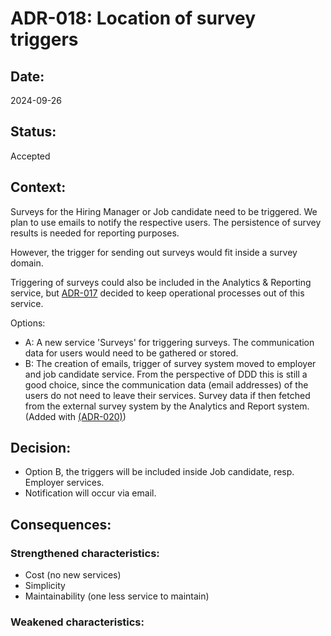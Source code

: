 # ADR-018: Location of survey triggers

## Date:
2024-09-26

## Status:
Accepted

## Context:

Surveys for the Hiring Manager or Job candidate need to be triggered.
We plan to use emails to notify the respective users.
The persistence of survey results is needed for reporting purposes.

However, the trigger for sending out surveys would fit inside a survey domain.

Triggering of surveys could also be included in the Analytics & Reporting service, 
but [ADR-017](/ADR/ADR-017-analytics-and-reporting-as-own-service.md) decided to keep operational processes out of this service.

Options:
- A: A new service 'Surveys' for triggering surveys. The communication data for users would need to be gathered or stored.
- B: The creation of emails, trigger of survey system moved to employer and job candidate service.
 From the perspective of DDD this is still a good choice, since the communication data (email addresses)
of the users do not need to leave their services. Survey data if then fetched from the external survey system
by the Analytics and Report system. (Added with [(ADR-020)](/ADR/ADR-020-externalizing-survey-processes.md))

## Decision:

- Option B, the triggers will be included inside Job candidate, resp. Employer services.
- Notification will occur via email.

## Consequences:

### Strengthened characteristics:
- Cost (no new services)
- Simplicity
- Maintainability (one less service to maintain)

### Weakened characteristics:
